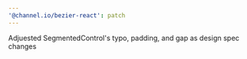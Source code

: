 ```yaml
---
'@channel.io/bezier-react': patch
---
```


Adjuested SegmentedControl's typo, padding, and gap as design spec changes
